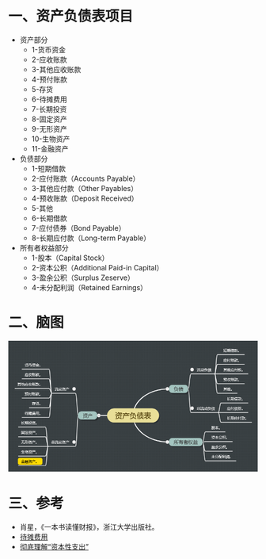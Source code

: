 # 一、资产负债表项目

- 资产部分
  - 1-货币资金
  - 2-应收账款
  - 3-其他应收账款
  - 4-预付账款
  - 5-存货
  - 6-待摊费用
  - 7-长期投资
  - 8-固定资产
  - 9-无形资产
  - 10-生物资产
  - 11-金融资产
- 负债部分
  - 1-短期借款
  - 2-应付账款（Accounts Payable）
  - 3-其他应付款（Other Payables）
  - 4-预收账款（Deposit Received）
  - 5-其他
  - 6-长期借款
  - 7-应付债券（Bond Payable）
  - 8-长期应付款（Long-term Payable）
- 所有者权益部分
  - 1-股本（Capital Stock）
  - 2-资本公积（Additional Paid-in Capital）
  - 3-盈余公积（Surplus Zeserve）
  - 4-未分配利润（Retained Earnings）

# 二、脑图

![](资产负债表.png)

# 三、参考

- 肖星，《一本书读懂财报》，浙江大学出版社。
- [待摊费用](https://wiki.mbalib.com/wiki/%E5%BE%85%E6%91%8A%E8%B4%B9%E7%94%A8)
- [彻底理解“资本性支出”](https://zhuanlan.zhihu.com/p/24462170)
